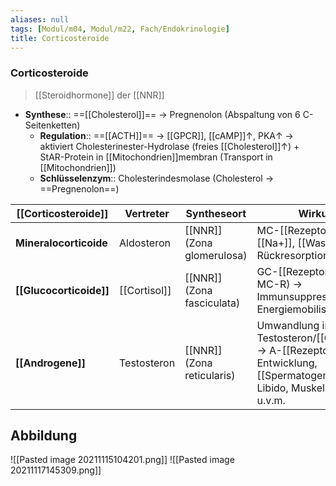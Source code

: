 ```yaml
---
aliases: null
tags: [Modul/m04, Modul/m22, Fach/Endokrinologie]
title: Corticosteroide
---
```

### Corticosteroide
> [[Steroidhormone]] der [[NNR]]
- **Synthese**:: ==[[Cholesterol]]== → Pregnenolon (Abspaltung von 6 C-Seitenketten)
	- **Regulation**:: ==[[ACTH]]== → [[GPCR]], [[cAMP]]↑, PKA↑ → aktiviert Cholesterinester-Hydrolase (freies [[Cholesterol]]↑) + StAR-Protein in [[Mitochondrien]]membran (Transport in [[Mitochondrien]])
	- **Schlüsselenzym**:: Cholesterindesmolase (Cholesterol → ==Pregnenolon==)

|[[Corticosteroide]]|Vertreter|Syntheseort|Wirkung|
|-|-|-|-|
|**Mineralocorticoide**|Aldosteron|[[NNR]] (Zona glomerulosa)|MC-[[Rezeptor]] → [[Na+]], [[Wasser]]-Rückresorption
|**[[Glucocorticoide]]**|[[Cortisol]]|[[NNR]] (Zona fasciculata)|GC-[[Rezeptor]] (teils MC-R) → Immunsuppression, Energiemobilisation u.v.m.
|**[[Androgene]]**|Testosteron|[[NNR]] (Zona reticularis)|Umwandlung in Testosteron/[[Östrogene]] → A-[[Rezeptor]] → Entwicklung, [[Spermatogenese]], Libido, Muskelmasse u.v.m.

## Abbildung
![[Pasted image 20211115104201.png]]
![[Pasted image 20211117145309.png]]